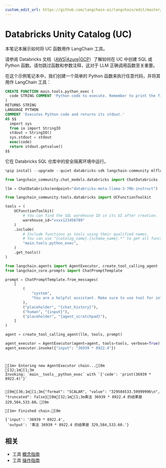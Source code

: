 ```yaml
---
custom_edit_url: https://github.com/langchain-ai/langchain/edit/master/docs/docs/integrations/tools/databricks.ipynb
---
```


# Databricks Unity Catalog (UC)

本笔记本展示如何将 UC 函数用作 LangChain 工具。

请参阅 Databricks 文档（[AWS](https://docs.databricks.com/en/sql/language-manual/sql-ref-syntax-ddl-create-sql-function.html)|[Azure](https://learn.microsoft.com/en-us/azure/databricks/sql/language-manual/sql-ref-syntax-ddl-create-sql-function)|[GCP](https://docs.gcp.databricks.com/en/sql/language-manual/sql-ref-syntax-ddl-create-sql-function.html)）了解如何在 UC 中创建 SQL 或 Python 函数。请勿跳过函数和参数注释，这对于 LLM 正确调用函数至关重要。

在这个示例笔记本中，我们创建一个简单的 Python 函数来执行任意代码，并将其用作 LangChain 工具：

```sql
CREATE FUNCTION main.tools.python_exec (
  code STRING COMMENT 'Python code to execute. Remember to print the final result to stdout.'
)
RETURNS STRING
LANGUAGE PYTHON
COMMENT 'Executes Python code and returns its stdout.'
AS $$
  import sys
  from io import StringIO
  stdout = StringIO()
  sys.stdout = stdout
  exec(code)
  return stdout.getvalue()
$$
```

它在 Databricks SQL 仓库中的安全隔离环境中运行。


```python
%pip install --upgrade --quiet databricks-sdk langchain-community mlflow
```


```python
from langchain_community.chat_models.databricks import ChatDatabricks

llm = ChatDatabricks(endpoint="databricks-meta-llama-3-70b-instruct")
```


```python
from langchain_community.tools.databricks import UCFunctionToolkit

tools = (
    UCFunctionToolkit(
        # You can find the SQL warehouse ID in its UI after creation.
        warehouse_id="xxxx123456789"
    )
    .include(
        # Include functions as tools using their qualified names.
        # You can use "{catalog_name}.{schema_name}.*" to get all functions in a schema.
        "main.tools.python_exec",
    )
    .get_tools()
)
```


```python
from langchain.agents import AgentExecutor, create_tool_calling_agent
from langchain_core.prompts import ChatPromptTemplate

prompt = ChatPromptTemplate.from_messages(
    [
        (
            "system",
            "You are a helpful assistant. Make sure to use tool for information.",
        ),
        ("placeholder", "{chat_history}"),
        ("human", "{input}"),
        ("placeholder", "{agent_scratchpad}"),
    ]
)

agent = create_tool_calling_agent(llm, tools, prompt)
```


```python
agent_executor = AgentExecutor(agent=agent, tools=tools, verbose=True)
agent_executor.invoke({"input": "36939 * 8922.4"})
```
```output


[1m> Entering new AgentExecutor chain...[0m
[32;1m[1;3m
Invoking: `main__tools__python_exec` with `{'code': 'print(36939 * 8922.4)'}`


[0m[36;1m[1;3m{"format": "SCALAR", "value": "329584533.59999996\n", "truncated": false}[0m[32;1m[1;3m乘法 36939 * 8922.4 的结果是 329,584,533.60。[0m

[1m> Finished chain.[0m
```


```output
{'input': '36939 * 8922.4',
 'output': '乘法 36939 * 8922.4 的结果是 329,584,533.60.'}
```

## 相关

- 工具 [概念指南](/docs/concepts/#tools)
- 工具 [操作指南](/docs/how_to/#tools)